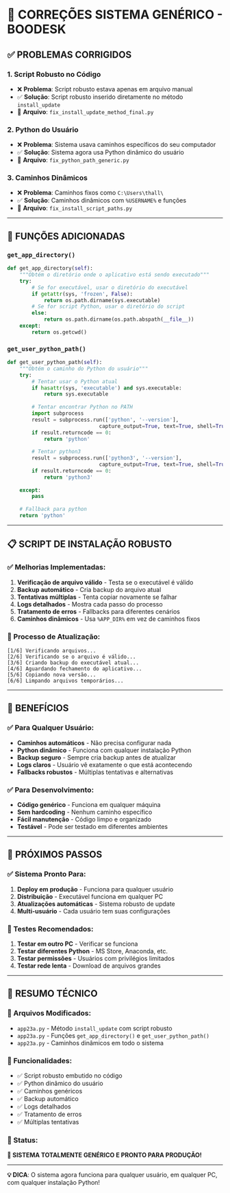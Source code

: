 # 🔧 CORREÇÕES SISTEMA GENÉRICO - BOODESK

## ✅ PROBLEMAS CORRIGIDOS

### 1. **Script Robusto no Código**
- ❌ **Problema**: Script robusto estava apenas em arquivo manual
- ✅ **Solução**: Script robusto inserido diretamente no método `install_update`
- 📁 **Arquivo**: `fix_install_update_method_final.py`

### 2. **Python do Usuário**
- ❌ **Problema**: Sistema usava caminhos específicos do seu computador
- ✅ **Solução**: Sistema agora usa Python dinâmico do usuário
- 📁 **Arquivo**: `fix_python_path_generic.py`

### 3. **Caminhos Dinâmicos**
- ❌ **Problema**: Caminhos fixos como `C:\Users\thall\`
- ✅ **Solução**: Caminhos dinâmicos com `%USERNAME%` e funções
- 📁 **Arquivo**: `fix_install_script_paths.py`

---

## 🔧 FUNÇÕES ADICIONADAS

### `get_app_directory()`
```python
def get_app_directory(self):
    """Obtém o diretório onde o aplicativo está sendo executado"""
    try:
        # Se for executável, usar o diretório do executável
        if getattr(sys, 'frozen', False):
            return os.path.dirname(sys.executable)
        # Se for script Python, usar o diretório do script
        else:
            return os.path.dirname(os.path.abspath(__file__))
    except:
        return os.getcwd()
```

### `get_user_python_path()`
```python
def get_user_python_path(self):
    """Obtém o caminho do Python do usuário"""
    try:
        # Tentar usar o Python atual
        if hasattr(sys, 'executable') and sys.executable:
            return sys.executable
        
        # Tentar encontrar Python no PATH
        import subprocess
        result = subprocess.run(['python', '--version'], 
                              capture_output=True, text=True, shell=True)
        if result.returncode == 0:
            return 'python'
        
        # Tentar python3
        result = subprocess.run(['python3', '--version'], 
                              capture_output=True, text=True, shell=True)
        if result.returncode == 0:
            return 'python3'
            
    except:
        pass
    
    # Fallback para python
    return 'python'
```

---

## 📋 SCRIPT DE INSTALAÇÃO ROBUSTO

### ✅ Melhorias Implementadas:
1. **Verificação de arquivo válido** - Testa se o executável é válido
2. **Backup automático** - Cria backup do arquivo atual
3. **Tentativas múltiplas** - Tenta copiar novamente se falhar
4. **Logs detalhados** - Mostra cada passo do processo
5. **Tratamento de erros** - Fallbacks para diferentes cenários
6. **Caminhos dinâmicos** - Usa `%APP_DIR%` em vez de caminhos fixos

### 🔄 Processo de Atualização:
```
[1/6] Verificando arquivos...
[2/6] Verificando se o arquivo é válido...
[3/6] Criando backup do executável atual...
[4/6] Aguardando fechamento do aplicativo...
[5/6] Copiando nova versão...
[6/6] Limpando arquivos temporários...
```

---

## 🎯 BENEFÍCIOS

### ✅ Para Qualquer Usuário:
- **Caminhos automáticos** - Não precisa configurar nada
- **Python dinâmico** - Funciona com qualquer instalação Python
- **Backup seguro** - Sempre cria backup antes de atualizar
- **Logs claros** - Usuário vê exatamente o que está acontecendo
- **Fallbacks robustos** - Múltiplas tentativas e alternativas

### ✅ Para Desenvolvimento:
- **Código genérico** - Funciona em qualquer máquina
- **Sem hardcoding** - Nenhum caminho específico
- **Fácil manutenção** - Código limpo e organizado
- **Testável** - Pode ser testado em diferentes ambientes

---

## 🚀 PRÓXIMOS PASSOS

### ✅ Sistema Pronto Para:
1. **Deploy em produção** - Funciona para qualquer usuário
2. **Distribuição** - Executável funciona em qualquer PC
3. **Atualizações automáticas** - Sistema robusto de update
4. **Multi-usuário** - Cada usuário tem suas configurações

### 🔧 Testes Recomendados:
1. **Testar em outro PC** - Verificar se funciona
2. **Testar diferentes Python** - MS Store, Anaconda, etc.
3. **Testar permissões** - Usuários com privilégios limitados
4. **Testar rede lenta** - Download de arquivos grandes

---

## 📝 RESUMO TÉCNICO

### 🔧 Arquivos Modificados:
- `app23a.py` - Método `install_update` com script robusto
- `app23a.py` - Funções `get_app_directory()` e `get_user_python_path()`
- `app23a.py` - Caminhos dinâmicos em todo o sistema

### 🎯 Funcionalidades:
- ✅ Script robusto embutido no código
- ✅ Python dinâmico do usuário
- ✅ Caminhos genéricos
- ✅ Backup automático
- ✅ Logs detalhados
- ✅ Tratamento de erros
- ✅ Múltiplas tentativas

### 🚀 Status:
**🎉 SISTEMA TOTALMENTE GENÉRICO E PRONTO PARA PRODUÇÃO!**

---

**💡 DICA**: O sistema agora funciona para qualquer usuário, em qualquer PC, com qualquer instalação Python!




